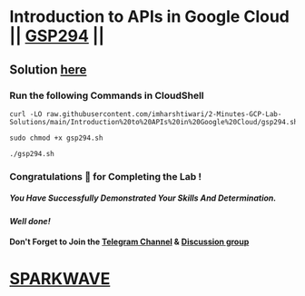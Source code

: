 # Introduction to APIs in Google Cloud || [GSP294](https://www.cloudskillsboost.google/focuses/3473?parent=catalog) ||

## Solution [here](https://youtu.be/OUxSJ02OmTs)

### Run the following Commands in CloudShell

```
curl -LO raw.githubusercontent.com/imharshtiwari/2-Minutes-GCP-Lab-Solutions/main/Introduction%20to%20APIs%20in%20Google%20Cloud/gsp294.sh

sudo chmod +x gsp294.sh

./gsp294.sh
```

### Congratulations 🎉 for Completing the Lab !

##### *You Have Successfully Demonstrated Your Skills And Determination.*

#### *Well done!*

#### Don't Forget to Join the [Telegram Channel](https://t.me/sparkwave.01) & [Discussion group](https://t.me/sparkwave.01chats)

# [SPARKWAVE](https://www.youtube.com/@sparkwave.01)
